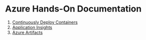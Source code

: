# Azure Hands-On Documentation

1. [Continuously Deploy Containers](./01-continuously-deploy-containers.md)
2. [Application Insights](./02-app-insights.md)
3. [Azure Artifacts](./03-npmrc.md)
